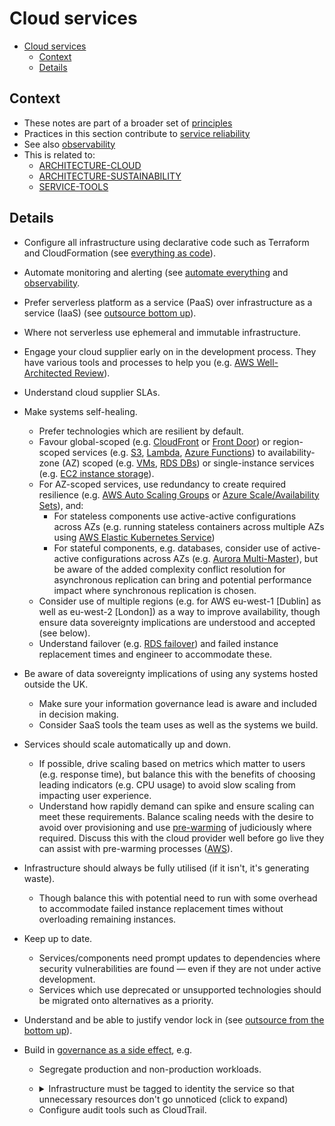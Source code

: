 # Cloud services

- [Cloud services](#cloud-services)
  - [Context](#context)
  - [Details](#details)

## Context

- These notes are part of a broader set of [principles](../principles.md)
- Practices in this section contribute to [service reliability](service-reliability.md)
- See also [observability](observability.md)
- This is related to:
  - [ARCHITECTURE-CLOUD](https://digital.nhs.uk/about-nhs-digital/our-work/nhs-digital-architecture/principles/public-cloud-first)
  - [ARCHITECTURE-SUSTAINABILITY](https://digital.nhs.uk/about-nhs-digital/our-work/nhs-digital-architecture/principles/deliver-sustainable-services)
  - [SERVICE-TOOLS](https://service-manual.nhs.uk/service-standard/11-choose-the-right-tools-and-technology)

## Details

- Configure all infrastructure using declarative code such as Terraform and CloudFormation (see [everything as code](../patterns/everything-as-code.md)).
- Automate monitoring and alerting (see [automate everything](../patterns/automate-everything.md) and [observability](observability.md).
- Prefer serverless platform as a service (PaaS) over infrastructure as a service (IaaS) (see [outsource bottom up](../patterns/outsource-bottom-up.md)).
- Where not serverless use ephemeral and immutable infrastructure.
- Engage your cloud supplier early on in the development process. They have various tools and processes to help you (e.g. [AWS Well-Architected Review](https://aws.amazon.com/architecture/well-architected/?wa-lens-whitepapers.sort-by=item.additionalFields.sortDate&wa-lens-whitepapers.sort-order=desc)).
- Understand cloud supplier SLAs.
- Make systems self-healing.
  - Prefer technologies which are resilient by default.
  - Favour global-scoped (e.g. [CloudFront](https://aws.amazon.com/cloudfront/) or [Front Door](https://azure.microsoft.com/en-gb/pricing/details/frontdoor/)) or region-scoped services (e.g. [S3](https://aws.amazon.com/s3/), [Lambda](https://aws.amazon.com/lambda/), [Azure Functions](https://azure.microsoft.com/en-gb/products/functions/)) to availability-zone (AZ) scoped (e.g. [VMs](https://azure.microsoft.com/en-gb/products/virtual-machines/), [RDS DBs](https://aws.amazon.com/rds/)) or single-instance services (e.g. [EC2 instance storage](https://docs.aws.amazon.com/AWSEC2/latest/UserGuide/InstanceStorage.html)).
  - For AZ-scoped services, use redundancy to create required resilience (e.g. [AWS Auto Scaling Groups](https://docs.aws.amazon.com/autoscaling/ec2/userguide/AutoScalingGroup.html) or [Azure Scale/Availability Sets](https://docs.microsoft.com/en-us/azure/virtual-machines/availability)), and:
    - For stateless components use active-active configurations across AZs (e.g. running stateless containers across multiple AZs using [AWS Elastic Kubernetes Service](https://aws.amazon.com/eks/))
    - For stateful components, e.g. databases, consider use of active-active configurations across AZs (e.g. [Aurora Multi-Master](https://docs.aws.amazon.com/AmazonRDS/latest/AuroraUserGuide/aurora-multi-master.html)), but be aware of the added complexity conflict resolution for asynchronous replication can bring and potential performance impact where synchronous replication is chosen.
  - Consider use of multiple regions (e.g. for AWS eu-west-1 [Dublin] as well as eu-west-2 [London]) as a way to improve availability, though ensure data sovereignty implications are understood and accepted (see below).
  - Understand failover (e.g. [RDS failover](https://docs.aws.amazon.com/AmazonRDS/latest/UserGuide/Concepts.MultiAZ.html#:~:text=Failover%20times%20are%20typically%2060%E2%80%93120%20seconds.)) and failed instance replacement times and engineer to accommodate these.
- Be aware of data sovereignty implications of using any systems hosted outside the UK.
  - Make sure your information governance lead is aware and included in decision making.
  - Consider SaaS tools the team uses as well as the systems we build.
- Services should scale automatically up and down.
  - If possible, drive scaling based on metrics which matter to users (e.g. response time), but balance this with the benefits of choosing leading indicators (e.g. CPU usage) to avoid slow scaling from impacting user experience.
  - Understand how rapidly demand can spike and ensure scaling can meet these requirements. Balance scaling needs with the desire to avoid over provisioning and use [pre-warming](https://petrutandrei.wordpress.com/2016/03/18/pre-warming-the-load-balancer-in-aws/) of judiciously where required. Discuss this with the cloud provider well before go live they can assist with pre-warming processes ([AWS](https://aws.amazon.com/premiumsupport/programs/iem/)).
- Infrastructure should always be fully utilised (if it isn't, it's generating waste).
  - Though balance this with potential need to run with some overhead to accommodate failed instance replacement times without overloading remaining instances.
- Keep up to date.
  - Services/components need prompt updates to dependencies where security vulnerabilities are found &mdash; even if they are not under active development.
  - Services which use deprecated or unsupported technologies should be migrated onto alternatives as a priority.
- Understand and be able to justify vendor lock in (see [outsource from the bottom up](../patterns/outsource-bottom-up.md)).
- Build in [governance as a side effect](../patterns/governance-side-effect.md), e.g.
  - Segregate production and non-production workloads.
  - <details><summary>Infrastructure must be tagged to identity the service so that unnecessary resources don't go unnoticed (click to expand)</summary>

    AWS Config rule to identify EC2 assets not tagged with "CostCenter" and "Owner":

    ```yaml
    {
      "ConfigRuleName": "RequiredTagsForEC2Instances",
      "Description": "Checks whether the CostCenter and Owner tags are applied to EC2 instances.",
      "Scope": {
        "ComplianceResourceTypes": [
          "AWS::EC2::Instance"
        ]
      },
      "Source": {
        "Owner": "AWS",
        "SourceIdentifier": "REQUIRED_TAGS"
      },
      "InputParameters": "{\"tag1Key\":\"CostCenter\",\"tag2Key\":\"Owner\"}"
    }
    ```

    Further reading: [AWS Config](https://aws.amazon.com/config/)

    TO DO: Azure equivalent
  </details>

  - Configure audit tools such as CloudTrail.

